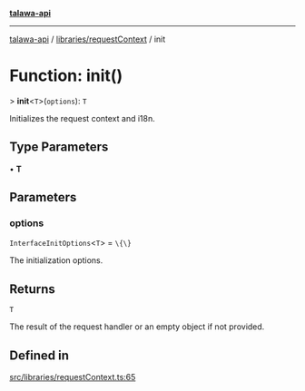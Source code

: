 [**talawa-api**](../../../README.md)

***

[talawa-api](../../../modules.md) / [libraries/requestContext](../README.md) / init

# Function: init()

\> **init**\<`T`\>(`options`): `T`

Initializes the request context and i18n.

## Type Parameters

• **T**

## Parameters

### options

`InterfaceInitOptions`\<`T`\> = `\{\}`

The initialization options.

## Returns

`T`

The result of the request handler or an empty object if not provided.

## Defined in

[src/libraries/requestContext.ts:65](https://github.com/PalisadoesFoundation/talawa-api/blob/4b5c74fd36bcfc2e36f3a06b67d517e865c188be/src/libraries/requestContext.ts#L65)
